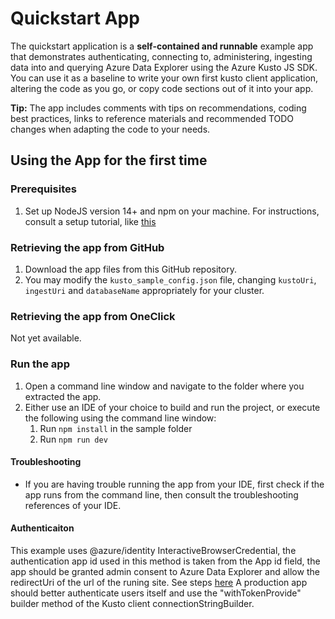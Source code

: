 # Quickstart App

The quickstart application is a **self-contained and runnable** example app that demonstrates authenticating, connecting to, administering, ingesting data
into and querying Azure Data Explorer using the Azure Kusto JS SDK.
You can use it as a baseline to write your own first kusto client application, altering the code as you go, or copy code sections out of it into your app.

**Tip:** The app includes comments with tips on recommendations, coding best practices, links to reference materials and recommended TODO changes when adapting the code to your needs.

## Using the App for the first time

### Prerequisites

1. Set up NodeJS version 14+ and npm on your machine. For instructions, consult a setup tutorial, like [this](https://docs.microsoft.com/en-us/windows/dev-environment/javascript/nodejs-on-windows)

### Retrieving the app from GitHub

1. Download the app files from this GitHub repository.
2. You may modify the `kusto_sample_config.json` file, changing `kustoUri`, `ingestUri` and `databaseName` appropriately for your cluster.

### Retrieving the app from OneClick

Not yet available.

### Run the app

1. Open a command line window and navigate to the folder where you extracted the app.
2. Either use an IDE of your choice to build and run the project, or execute the following using the command line window:
    1. Run `npm install` in the sample folder
    2. Run `npm run dev`

#### Troubleshooting

-   If you are having trouble running the app from your IDE, first check if the app runs from the command line, then consult the troubleshooting references of your IDE.

#### Authenticaiton
This example uses @azure/identity InteractiveBrowserCredential, the authentication app id used in this method is taken from the App id field, the app should be granted admin consent to Azure Data Explorer and allow the redirectUri of the url of the runing site. See steps [here](https://github.com/Azure/azure-sdk-for-js/tree/main/sdk/identity/identity/test/manual/interactive-browser-credential)
A production app should better authenticate users itself and use the "withTokenProvide" builder method of the Kusto client connectionStringBuilder. 